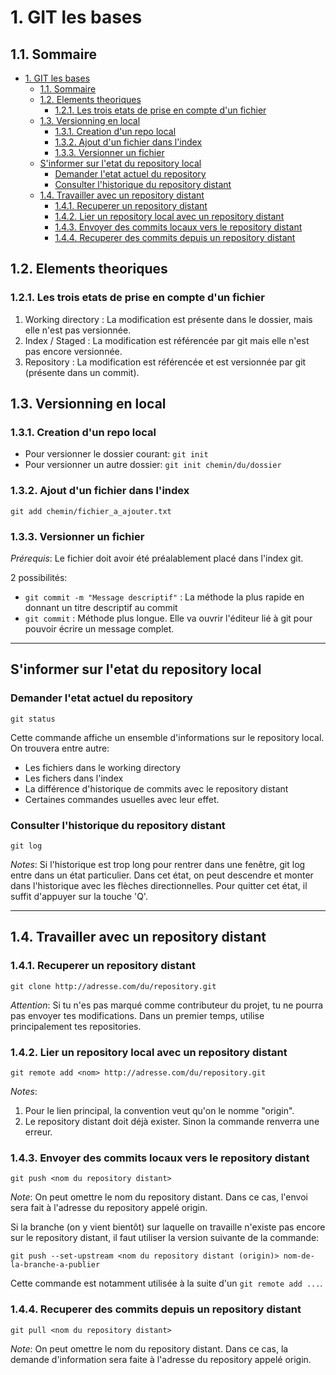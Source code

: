 # 1. GIT les bases

## 1.1. Sommaire

- [1. GIT les bases](#1-git-les-bases)
  - [1.1. Sommaire](#11-sommaire)
  - [1.2. Elements theoriques](#12-elements-theoriques)
    - [1.2.1. Les trois etats de prise en compte d'un fichier](#121-les-trois-etats-de-prise-en-compte-dun-fichier)
  - [1.3. Versionning en local](#13-versionning-en-local)
    - [1.3.1. Creation d'un repo local](#131-creation-dun-repo-local)
    - [1.3.2. Ajout d'un fichier dans l'index](#132-ajout-dun-fichier-dans-lindex)
    - [1.3.3. Versionner un fichier](#133-versionner-un-fichier)
  - [S'informer sur l'etat du repository local](#sinformer-sur-letat-du-repository-local)
    - [Demander l'etat actuel du repository](#demander-letat-actuel-du-repository)
    - [Consulter l'historique du repository distant](#consulter-lhistorique-du-repository-distant)
  - [1.4. Travailler avec un repository distant](#14-travailler-avec-un-repository-distant)
    - [1.4.1. Recuperer un repository distant](#141-recuperer-un-repository-distant)
    - [1.4.2. Lier un repository local avec un repository distant](#142-lier-un-repository-local-avec-un-repository-distant)
    - [1.4.3. Envoyer des commits locaux vers le repository distant](#143-envoyer-des-commits-locaux-vers-le-repository-distant)
    - [1.4.4. Recuperer des commits depuis un repository distant](#144-recuperer-des-commits-depuis-un-repository-distant)

## 1.2. Elements theoriques

### 1.2.1. Les trois etats de prise en compte d'un fichier

1. Working directory : La modification est présente dans le dossier, mais elle n'est pas versionnée.
2. Index / Staged : La modification est référencée par git mais elle n'est pas encore versionnée.
3. Repository : La modification est référencée et est versionnée par git (présente dans un commit).

## 1.3. Versionning en local

### 1.3.1. Creation d'un repo local

- Pour versionner le dossier courant: `git init`
- Pour versionner un autre dossier: `git init chemin/du/dossier`

### 1.3.2. Ajout d'un fichier dans l'index

`git add chemin/fichier_a_ajouter.txt`

### 1.3.3. Versionner un fichier

*Prérequis*: Le fichier doit avoir été préalablement placé dans l'index git.

2 possibilités:

- `git commit -m "Message descriptif"` : La méthode la plus rapide en donnant un titre descriptif au commit
- `git commit` : Méthode plus longue. Elle va ouvrir l'éditeur lié à git pour pouvoir écrire un message complet.

---

## S'informer sur l'etat du repository local

### Demander l'etat actuel du repository

`git status`

Cette commande affiche un ensemble d'informations sur le repository local. On trouvera entre autre:

- Les fichiers dans le working directory
- Les fichers dans l'index
- La différence d'historique de commits avec le repository distant
- Certaines commandes usuelles avec leur effet.

### Consulter l'historique du repository distant

`git log`

*Notes*: Si l'historique est trop long pour rentrer dans une fenêtre, git log entre dans un état particulier. Dans cet état, on peut descendre et monter dans l'historique avec les flèches directionnelles. Pour quitter cet état, il suffit d'appuyer sur la touche 'Q'.

---

## 1.4. Travailler avec un repository distant

### 1.4.1. Recuperer un repository distant

`git clone http://adresse.com/du/repository.git`

*Attention*: Si tu n'es pas marqué comme contributeur du projet, tu ne pourra pas envoyer tes modifications. Dans un premier temps, utilise principalement tes repositories.

### 1.4.2. Lier un repository local avec un repository distant

`git remote add <nom> http://adresse.com/du/repository.git`

*Notes*:

1. Pour le lien principal, la convention veut qu'on le nomme "origin".
2. Le repository distant doit déjà exister. Sinon la commande renverra une erreur.

### 1.4.3. Envoyer des commits locaux vers le repository distant

`git push <nom du repository distant>`

*Note*: On peut omettre le nom du repository distant. Dans ce cas, l'envoi sera fait à l'adresse du repository appelé origin.

Si la branche (on y vient bientôt) sur laquelle on travaille n'existe pas encore sur le repository distant, il faut utiliser la version suivante de la commande:

`git push --set-upstream <nom du repository distant (origin)> nom-de-la-branche-a-publier`

Cette commande est notamment utilisée à la suite d'un `git remote add ...`.

### 1.4.4. Recuperer des commits depuis un repository distant

`git pull <nom du repository distant>`

*Note*: On peut omettre le nom du repository distant. Dans ce cas, la demande d'information sera faite à l'adresse du repository appelé origin.
